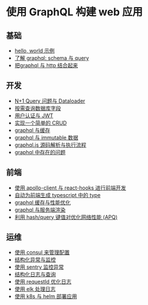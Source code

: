 # 使用 GraphQL 构建 web 应用

## 基础

+ [hello, world 示例]()
+ [了解 graphql: schema 与 query]()
+ [把graphql 与 http 结合起来]()

## 开发

+ [N+1 Query 问题与 Dataloader]()
+ [按需查询数据库字段]()
+ [用户认证与 JWT]()
+ [实现一个简单的 CRUD]()
+ [graphql 与缓存]()
+ [graphql 与 immutable 数据]()
+ [graphql.js 源码解析与执行流程]()
+ [graphql 中存在的问题]()

## 前端

+ [使用 apollo-client 与 react-hooks 进行前端开发]()
+ [自动为前端生成 typescript 中的 type]()
+ [graphql 缓存与性能优化]()
+ [graphql 与服务端渲染]()
+ [利用 hash/query 键值对优化网络性能 (APQ)]()

## 运维

+ [使用 consul 来管理配置]()
+ [结构化异常与监控]()
+ [使用 sentry 监控异常]()
+ [结构化日志与查询]()
+ [使用 requestId 优化日志]()
+ [使用 elk 处理日志]()
+ [使用 k8s 与 helm 部署应用]()

